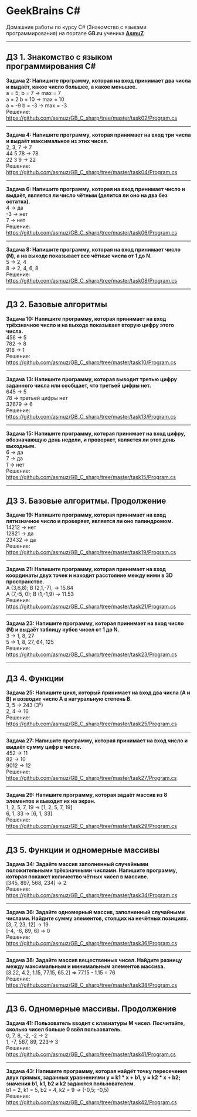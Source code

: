 
# GeekBrains C#

Домашние работы по курсу C# (Знакомство с языками программирования) на портале **GB.ru** ученика **[AsmuZ](http://asmuz.ru)**
____
## ДЗ 1. Знакомство с языком программирования С#

**Задача 2: Напишите программу, которая на вход принимает два числа и выдаёт, какое число большее, а какое меньшее.**  
a = 5; b = 7 -> max = 7  
a = 2 b = 10 -> max = 10  
a = -9 b = -3 -> max = -3  
Решение: https://github.com/asmuz/GB_C_sharp/tree/master/task02/Program.cs
____
**Задача 4: Напишите программу, которая принимает на вход три числа и выдаёт максимальное из этих чисел.**  
2, 3, 7 -> 7  
44 5 78 -> 78  
22 3 9 -> 22  
Решение: https://github.com/asmuz/GB_C_sharp/tree/master/task04/Program.cs
____
**Задача 6: Напишите программу, которая на вход принимает число и выдаёт, является ли число чётным (делится ли оно на два без остатка).**  
4 -> да  
-3 -> нет  
7 -> нет  
Решение: https://github.com/asmuz/GB_C_sharp/tree/master/task06/Program.cs
____
**Задача 8: Напишите программу, которая на вход принимает число (N), а на выходе показывает все чётные числа от 1 до N.**  
5 -> 2, 4  
8 -> 2, 4, 6, 8  
Решение: https://github.com/asmuz/GB_C_sharp/tree/master/task08/Program.cs
____

## ДЗ 2. Базовые алгоритмы

**Задача 10: Напишите программу, которая принимает на вход трёхзначное число и на выходе показывает вторую цифру этого числа.**  
456 -> 5  
782 -> 8  
918 -> 1  
Решение: https://github.com/asmuz/GB_C_sharp/tree/master/task10/Program.cs
____
**Задача 13: Напишите программу, которая выводит третью цифру заданного числа или сообщает, что третьей цифры нет.**  
645 -> 5  
78 -> третьей цифры нет  
32679 -> 6  
Решение: https://github.com/asmuz/GB_C_sharp/tree/master/task13/Program.cs
____
**Задача 15: Напишите программу, которая принимает на вход цифру, обозначающую день недели, и проверяет, является ли этот день выходным.**  
6 -> да  
7 -> да  
1 -> нет  
Решение: https://github.com/asmuz/GB_C_sharp/tree/master/task15/Program.cs
____

## ДЗ 3. Базовые алгоритмы. Продолжение

**Задача 19: Напишите программу, которая принимает на вход пятизначное число и проверяет, является ли оно палиндромом.**  
14212 -> нет  
12821 -> да  
23432 -> да  
Решение: https://github.com/asmuz/GB_C_sharp/tree/master/task19/Program.cs
____
**Задача 21: Напишите программу, которая принимает на вход координаты двух точек и находит расстояние между ними в 3D пространстве.**  
A (3,6,8); B (2,1,-7), -> 15.84  
A (7,-5, 0); B (1,-1,9) -> 11.53  
Решение: https://github.com/asmuz/GB_C_sharp/tree/master/task21/Program.cs
____
**Задача 23: Напишите программу, которая принимает на вход число (N) и выдаёт таблицу кубов чисел от 1 до N.**  
3 -> 1, 8, 27  
5 -> 1, 8, 27, 64, 125  
Решение: https://github.com/asmuz/GB_C_sharp/tree/master/task23/Program.cs
____

## ДЗ 4. Функции

**Задача 25: Напишите цикл, который принимает на вход два числа (A и B) и возводит число A в натуральную степень B.**  
3, 5 -> 243 (3⁵)  
2, 4 -> 16  
Решение: https://github.com/asmuz/GB_C_sharp/tree/master/task25/Program.cs
____
**Задача 27: Напишите программу, которая принимает на вход число и выдаёт сумму цифр в числе.**  
452 -> 11  
82 -> 10  
9012 -> 12  
Решение: https://github.com/asmuz/GB_C_sharp/tree/master/task27/Program.cs
____
**Задача 29: Напишите программу, которая задаёт массив из 8 элементов и выводит их на экран.**  
1, 2, 5, 7, 19 -> [1, 2, 5, 7, 19]  
6, 1, 33 -> [6, 1, 33]  
Решение: https://github.com/asmuz/GB_C_sharp/tree/master/task29/Program.cs
____

## ДЗ 5. Функции и одномерные массивы

**Задача 34: Задайте массив заполненный случайными положительными трёхзначными числами. Напишите программу, которая покажет количество чётных чисел в массиве.**  
[345, 897, 568, 234] -> 2  
Решение: https://github.com/asmuz/GB_C_sharp/tree/master/task34/Program.cs
____
**Задача 36: Задайте одномерный массив, заполненный случайными числами. Найдите сумму элементов, стоящих на нечётных позициях.**  
[3, 7, 23, 12] -> 19  
[-4, -6, 89, 6] -> 0  
Решение: https://github.com/asmuz/GB_C_sharp/tree/master/task36/Program.cs
____
**Задача 38: Задайте массив вещественных чисел. Найдите разницу между максимальным и минимальным элементов массива.**  
[3.22, 4.2, 1.15, 77.15, 65.2] => 77.15 - 1.15 = 76  
Решение: https://github.com/asmuz/GB_C_sharp/tree/master/task38/Program.cs
____

## ДЗ 6. Одномерные массивы. Продолжение

**Задача 41: Пользователь вводит с клавиатуры M чисел. Посчитайте, сколько чисел больше 0 ввёл пользователь.**  
0, 7, 8, -2, -2 -> 2  
1, -7, 567, 89, 223-> 3  
Решение: https://github.com/asmuz/GB_C_sharp/tree/master/task41/Program.cs
____
**Задача 43: Напишите программу, которая найдёт точку пересечения двух прямых, заданных уравнениями y = k1 * x + b1, y = k2 * x + b2; значения b1, k1, b2 и k2 задаются пользователем.**  
b1 = 2, k1 = 5, b2 = 4, k2 = 9 -> (-0,5; -0,5)  
Решение: https://github.com/asmuz/GB_C_sharp/tree/master/task42/Program.cs
____